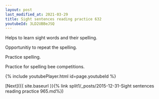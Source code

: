 ```yaml
---
layout: post
last_modified_at: 2021-03-29
title: Sight sentences reading practice 632
youtubeId: 3LD2UBBeJSQ
---
```

 
 
Helps to learn sight words and their spelling.

Opportunitiy to repeat the spelling. 

Practice spelling. 
 
Practice for spelling bee competitions. 
 
{% include youtubePlayer.html id=page.youtubeId %}
 
 

[Next]({{ site.baseurl }}{% link  split1/_posts/2015-12-31-Sight sentences reading practice 965.md%})
 
